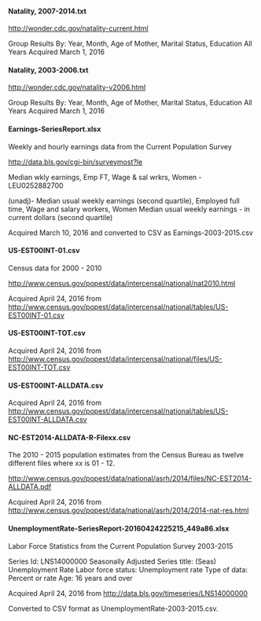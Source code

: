

#### Natality, 2007-2014.txt

http://wonder.cdc.gov/natality-current.html

Group Results By: Year, Month, Age of Mother, Marital Status, Education
All Years
Acquired March 1, 2016

#### Natality, 2003-2006.txt

http://wonder.cdc.gov/natality-v2006.html

Group Results By: Year, Month, Age of Mother, Marital Status, Education
All Years
Acquired March 1, 2016

#### Earnings-SeriesReport.xlsx

Weekly and hourly earnings data from the Current Population Survey

http://data.bls.gov/cgi-bin/surveymost?le

Median wkly earnings, Emp FT, Wage & sal wrkrs, Women - LEU0252882700

(unadj)- Median usual weekly earnings (second quartile), Employed full time, Wage and salary workers, Women
Median usual weekly earnings - in current dollars (second quartile)

Acquired March 10, 2016 and converted to CSV as Earnings-2003-2015.csv

#### US-EST00INT-01.csv

Census data for 2000 - 2010

http://www.census.gov/popest/data/intercensal/national/nat2010.html

Acquired April 24, 2016 from http://www.census.gov/popest/data/intercensal/national/tables/US-EST00INT-01.csv

#### US-EST00INT-TOT.csv

Acquired April 24, 2016 from http://www.census.gov/popest/data/intercensal/national/files/US-EST00INT-TOT.csv

#### US-EST00INT-ALLDATA.csv

Acquired April 24, 2016 from http://www.census.gov/popest/data/intercensal/national/tables/US-EST00INT-ALLDATA.csv

#### NC-EST2014-ALLDATA-R-Filexx.csv

The 2010 - 2015 population estimates from the Census Bureau as twelve different files where xx is 01 - 12.

http://www.census.gov/popest/data/national/asrh/2014/files/NC-EST2014-ALLDATA.pdf

Acquired April 24, 2016 from http://www.census.gov/popest/data/national/asrh/2014/2014-nat-res.html

#### UnemploymentRate-SeriesReport-20160424225215_449a86.xlsx

Labor Force Statistics from the Current Population Survey 2003-2015

Series Id:           LNS14000000
Seasonally Adjusted
Series title:        (Seas) Unemployment Rate
Labor force status:  Unemployment rate
Type of data:        Percent or rate
Age:                 16 years and over

Acquired April 24, 2016 from http://data.bls.gov/timeseries/LNS14000000

Converted to CSV format as UnemploymentRate-2003-2015.csv.
